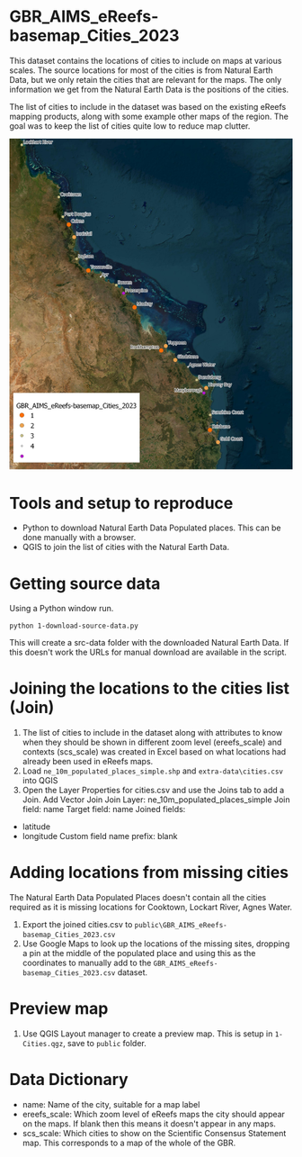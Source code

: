# GBR_AIMS_eReefs-basemap_Cities_2023
This dataset contains the locations of cities to include on maps at various scales. The source locations for most of the cities is from Natural Earth Data, but we only retain the cities that are relevant for the maps. The only information we get from the Natural Earth Data is the positions of the cities.

The list of cities to include in the dataset was based on the existing eReefs mapping products, along with some example other maps of the region. The goal was to keep the list of cities quite low to reduce map clutter.

![Map showing preview of GBR_AIMS_eReefs-basemap_Cities_2023 dataset](public/Cities-preview-map.jpeg)

# Tools and setup to reproduce
 - Python to download Natural Earth Data Populated places. This can be done manually with a browser.
 - QGIS to join the list of cities with the Natural Earth Data.
 
# Getting source data
Using a Python window run.
```
python 1-download-source-data.py
```
This will create a src-data folder with the downloaded Natural Earth Data. If this doesn't work the URLs for manual download are available in the script.

# Joining the locations to the cities list (Join)
1. The list of cities to include in the dataset along with attributes to know when they should be shown in different zoom level (ereefs_scale) and contexts (scs_scale) was created in Excel based on what locations had already been used in eReefs maps.
1. Load `ne_10m_populated_places_simple.shp` and `extra-data\cities.csv` into QGIS
2. Open the Layer Properties for cities.csv and use the Joins tab to add a Join.
Add Vector Join
Join Layer: ne_10m_populated_places_simple
Join field: name
Target field: name
Joined fields:
- latitude
- longitude
Custom field name prefix: blank

# Adding locations from missing cities
The Natural Earth Data Populated Places doesn't contain all the cities required as it is missing locations for Cooktown, Lockart River, Agnes Water. 
1. Export the joined cities.csv to `public\GBR_AIMS_eReefs-basemap_Cities_2023.csv`
2. Use Google Maps to look up the locations of the missing sites, dropping a pin at the middle of the populated place and using this as the coordinates to manually add to the `GBR_AIMS_eReefs-basemap_Cities_2023.csv` dataset.

# Preview map
1. Use QGIS Layout manager to create a preview map. This is setup in `1-Cities.qgz`, save to `public` folder.

# Data Dictionary
- name: Name of the city, suitable for a map label
- ereefs_scale: Which zoom level of eReefs maps the city should appear on the maps. If blank then this means it doesn't appear in any maps.
- scs_scale: Which cities to show on the Scientific Consensus Statement map. This corresponds to a map of the whole of the GBR.